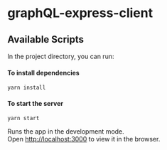# graphQL-express-client

## Available Scripts

In the project directory, you can run:

#### To install dependencies
```
yarn install
```


#### To start the server
```
yarn start
```

Runs the app in the development mode.\
Open [http://localhost:3000](http://localhost:3000) to view it in the browser.

